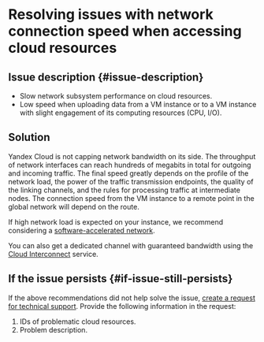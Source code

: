 # Resolving issues with network connection speed when accessing cloud resources



## Issue description {#issue-description}

* Slow network subsystem performance on cloud resources.
* Low speed when uploading data from a VM instance or to a VM instance with slight engagement of its computing resources (CPU, I/O).

## Solution

Yandex Cloud is not capping network bandwidth on its side. The throughput of network interfaces can reach hundreds of megabits in total for outgoing and incoming traffic.
The final speed greatly depends on the profile of the network load, the power of the traffic transmission endpoints, the quality of the linking channels, and the rules for processing traffic at intermediate nodes. The connection speed from the VM instance to a remote point in the global network will depend on the route.

If high network load is expected on your instance, we recommend considering a [software-accelerated network](../../../vpc/concepts/software-accelerated-network.md).

You can also get a dedicated channel with guaranteed bandwidth using the [Cloud Interconnect](https://cloud.yandex.ru/docs/interconnect/) service.

## If the issue persists {#if-issue-still-persists}

If the above recommendations did not help solve the issue, [create a request for technical support](https://console.cloud.yandex.ru/support?section=contact).
Provide the following information in the request:

1. IDs of problematic cloud resources.
2. Problem description.